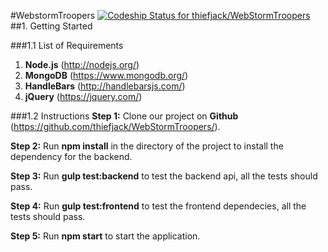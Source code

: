 #WebstormTroopers
[ ![Codeship Status for thiefjack/WebStormTroopers](https://codeship.com/projects/e58e08b0-ce3e-0133-961f-32b8bfabf829/status?branch=master)](https://codeship.com/projects/140852)
##1. Getting Started

###1.1 List of Requirements
1. **Node.js** (http://nodejs.org/)
2. **MongoDB** (https://www.mongodb.org/)
3. **HandleBars** (http://handlebarsjs.com/)
4. **jQuery** (https://jquery.com/)

###1.2 Instructions
**Step 1:** Clone our project on **Github** (https://github.com/thiefjack/WebStormTroopers/).

**Step 2:** Run **npm install** in the directory of the project to install the dependency for the backend.

**Step 3:** Run **gulp test:backend** to test the backend api, all the tests should pass.

**Step 4:** Run **gulp test:frontend** to test the frontend dependecies, all the tests should pass.

**Step 5:** Run **npm start** to start the application.
